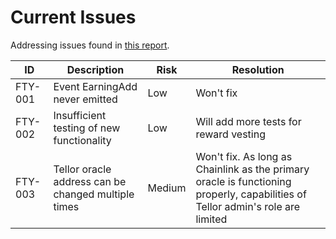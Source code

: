 # Current Issues

Addressing issues found in [this report](https://github.com/fluity-finance/fluity-contracts/blob/main/audits/Fluity%20-%20Smart%20Contract%20Audit%20v210517.pdf).

| ID      | Description | Risk | Resolution |
| ----------- | ----------- | ------ | ------|
| FTY-001     | Event EarningAdd never emitted       | Low | Won't fix
| FTY-002     | Insufficient testing of new functionality | Low | Will add more tests for reward vesting
| FTY-003     | Tellor oracle address can be changed multiple times |Medium| Won't fix. As long as Chainlink as the primary oracle is functioning properly, capabilities of Tellor admin's role are limited
